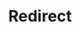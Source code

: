 ﻿---
layout: src/layouts/Redirect.astro
title: Redirect
redirect: /docs/octopus-rest-api/cli/octopus-space-delete
pubDate:  2023-01-01
navSearch: false
navSitemap: false
navMenu: false
---
